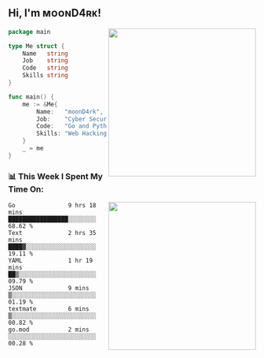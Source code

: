 <h2> Hi, I'm ᴍᴏᴏɴD4ʀᴋ!</h2>
<img align='right' src="https://github-readme-stats.vercel.app/api?username=moond4rk&show_icons=true&theme=radical" width="300">


```go
package main

type Me struct {
	Name   string
	Job    string
	Code   string
	Skills string
}

func main() {
	me := &Me{
		Name:   "moonD4rk",
		Job:    "Cyber Security Engineer",
		Code:   "Go and Python and Others",
		Skills: "Web Hacking ^o^",
	}
	_ = me
}
```



<h3>📊 This Week I Spent My Time On:</h3>
<img align='right' src="https://spotify-github-profile.vercel.app/api/view?uid=dayjackson56081&cover_image=true&theme=novatorem" width="300">

<!--START_SECTION:waka-->

```text
Go               9 hrs 18 mins   █████████████████░░░░░░░░   68.62 %
Text             2 hrs 35 mins   ████▓░░░░░░░░░░░░░░░░░░░░   19.11 %
YAML             1 hr 19 mins    ██▒░░░░░░░░░░░░░░░░░░░░░░   09.79 %
JSON             9 mins          ▒░░░░░░░░░░░░░░░░░░░░░░░░   01.19 %
textmate         6 mins          ▒░░░░░░░░░░░░░░░░░░░░░░░░   00.82 %
go.mod           2 mins          ░░░░░░░░░░░░░░░░░░░░░░░░░   00.28 %
```

<!--END_SECTION:waka-->


